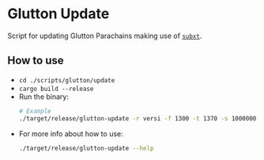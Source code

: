 # Glutton Update
Script for updating Glutton Parachains making use of [`subxt`](https://github.com/paritytech/subxt).
## How to use
- ```cd ./scripts/glutton/update```
- ```cargo build --release```
- Run the binary:
    ```bash
	# Example
	./target/release/glutton-update -r versi -f 1300 -t 1370 -s 10000000 -c 20000000 -p 0xe5be9a5092b81bca64be81d212e7f2f9eba183bb7a90954f7b76361f6edb5c0a
	```
- For more info about how to use:
	```bash
	./target/release/glutton-update --help
	```
